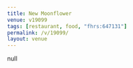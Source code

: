```yaml
---
title: New Moonflower
venue: v19099
tags: [restaurant, food, "fhrs:647131"]
permalink: /v/19099/
layout: venue
---
```

null